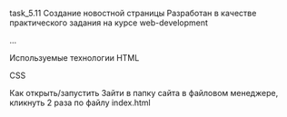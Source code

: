 task_5.11 Создание новостной страницы
Разработан в качестве практического задания на курсе web-development

…

Используемые технологии
HTML

CSS

Как открыть/запустить
Зайти в папку сайта в файловом менеджере, кликнуть 2 раза по файлу index.html